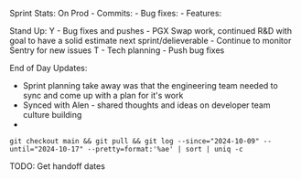 Sprint Stats:
	On Prod
	- Commits: 
	- Bug fixes: 
	- Features: 

Stand Up:
Y
	- Bug fixes and pushes
	- PGX Swap work, continued R&D with goal to have a solid estimate next sprint/delieverable
	- Continue to monitor Sentry for new issues
T
	- Tech planning
	- Push bug fixes 

End of Day Updates:
- Sprint planning take away was that the engineering team needed to sync and come up with a plan for it's work
- Synced with Alen - shared thoughts and ideas on developer team culture building
- 

```shell
git checkout main && git pull && git log --since="2024-10-09" --until="2024-10-17" --pretty=format:'%ae' | sort | uniq -c

```


TODO: Get handoff dates